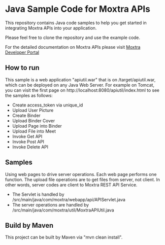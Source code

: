 Java Sample Code for Moxtra APIs
================================

This repository contains Java code samples to help you get started in integrating Moxtra APIs into your application. 

Please feel free to clone the repository and use the example code.

For the detailed documentation on Moxtra APIs please visit [Moxtra Developer Portal](https://developer.moxtra.com/docs/docs-rest-api/)

## How to run

This sample is a web application "apiutil.war" that is on /target/apiutil.war, which can be deployed on any 
Java Web Server. For example on Tomcat, you can visit the first page on http://localhost:8080/apiutil/index.html to 
see the samples as follows:

  + Create access_token via unique_id
  + Upload User Picture
  + Create Binder
  + Upload Binder Cover
  + Upload Page into Binder
  + Upload File into Meet
  + Invoke Get API 
  + Invoke Post API
  + Invoke Delete API

## Samples

Using web pages to drive server operations. Each web page performs one function. The upload file operations are to get 
files from server, not client. In other words, server codes are client to Moxtra REST API Service. 

  + The Servlet is handled by /src/main/java/com/moxtra/webapp/api/APIServlet.java
  + The server operations are handled by /src/main/java/com/moxtra/util/MoxtraAPIUtil.java

## Build by Maven

This project can be built by Maven via "mvn clean install".



